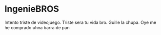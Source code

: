 # IngenieBROS
Intento triste de videojuego.
Triste sera tu vida bro.
Guille la chupa.
Oye me he comprado uhna barra de pan
